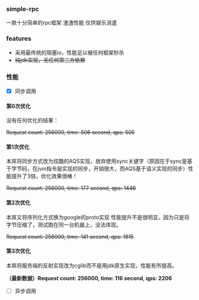### simple-rpc
一款十分简单的rpc框架 渣渣性能 仅供娱乐消遣

### features
* 采用最传统的阻塞io，性能足以被任何框架秒杀
* ~~纯jdk实现，无任何第三方依赖~~

### 性能
- [x] 同步调用
#### 第0次优化
没有任何优化的结果：

 ~~Request count: 256000, time: 506 second, qps: 505~~
#### 第1次优化

 本屌将同步方式改为炫酷的AQS实现，放弃使用sync关键字（原因在于sync是基于字节码，在jvm指令层实现的同步，开销很大，而AQS基于语义实现的同步）性能提升了3倍，优化效果很棒！
 
 ~~Request count: 256000, time: 177 second, qps: 1446~~
####  第2次优化

 本屌又将序列化方式换为google的proto实现 性能提升不是很明显，因为只是将字节压缩了，测试跑在同一台机器上，没法体现。

 ~~Request count: 256000, time: 141 second, qps: 1815~~

#### 第3次优化 
 
 本屌将服务端的反射实现改为cglib而不是用jdk原生实现，性能有所提高。
 
 **（最新数据）Request count: 256000, time: 116 second, qps: 2206**

- [ ] 异步调用


 